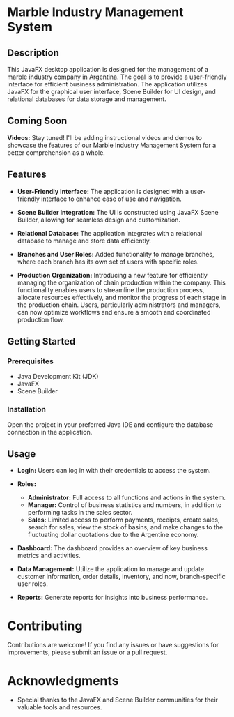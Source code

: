 # Marble Industry Management System


## Description

This JavaFX desktop application is designed for the management of a marble industry company in Argentina. The goal is to provide a user-friendly interface for efficient business administration. The application utilizes JavaFX for the graphical user interface, Scene Builder for UI design, and relational databases for data storage and management.

## Coming Soon

**Videos:** Stay tuned! I'll be adding instructional videos and demos to showcase the features of our Marble Industry Management System for a better comprehension as a whole. 

## Features

- **User-Friendly Interface:** The application is designed with a user-friendly interface to enhance ease of use and navigation.

- **Scene Builder Integration:** The UI is constructed using JavaFX Scene Builder, allowing for seamless design and customization.

- **Relational Database:** The application integrates with a relational database to manage and store data efficiently.

- **Branches and User Roles:** Added functionality to manage branches, where each branch has its own set of users with specific roles.
  
- **Production Organization:** Introducing a new feature for efficiently managing the organization of chain production within the company. This functionality enables users to streamline the production process, allocate resources effectively, and monitor the progress of each stage in the production chain. Users, particularly administrators and managers, can now optimize workflows and ensure a smooth and coordinated production flow.


## Getting Started

### Prerequisites

- Java Development Kit (JDK)
- JavaFX
- Scene Builder

### Installation

Open the project in your preferred Java IDE and configure the database connection in the application.

## Usage

- **Login:** Users can log in with their credentials to access the system.

- **Roles:**
  - **Administrator:** Full access to all functions and actions in the system.
  - **Manager:** Control of business statistics and numbers, in addition to performing tasks in the sales sector.
  - **Sales:** Limited access to perform payments, receipts, create sales, search for sales, view the stock of basins, and make changes to the fluctuating dollar quotations due to the Argentine economy.

- **Dashboard:** The dashboard provides an overview of key business metrics and activities.

- **Data Management:** Utilize the application to manage and update customer information, order details, inventory, and now, branch-specific user roles.

- **Reports:** Generate reports for insights into business performance.

# Contributing

Contributions are welcome! If you find any issues or have suggestions for improvements, please submit an issue or a pull request.

# Acknowledgments

- Special thanks to the JavaFX and Scene Builder communities for their valuable tools and resources.
